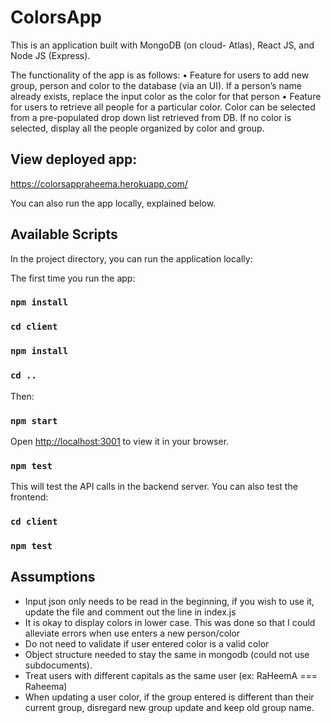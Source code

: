 # ColorsApp

This is an application built with MongoDB (on cloud- Atlas), React JS, and Node JS (Express). 

The functionality of the app is as follows: 
• Feature for users to add new group, person and color to the database (via an UI). If a person’s name already exists, replace the input color as the color for that person
• Feature for users to retrieve all people for a particular color. Color can be selected from a pre-populated drop down list retrieved from DB. If no color is selected, display all the people organized by color and group.

## View deployed app: 
https://colorsappraheema.herokuapp.com/

You can also run the app locally, explained below.

## Available Scripts

In the project directory, you can run the application locally: 

The first time you run the app: 
### `npm install`
### `cd client`
### `npm install`
### `cd ..`

Then: 
### `npm start`

Open [http://localhost:3001](http://localhost:3001) to view it in your browser.

### `npm test`

This will test the API calls in the backend server. 
You can also test the frontend: 
### `cd client`
### `npm test`


## Assumptions

- Input json only needs to be read in the beginning, if you wish to use it, update the file and comment out the line in index.js 
- It is okay to display colors in lower case. This was done so that I could alleviate errors when use enters a new person/color 
- Do not need to validate if user entered color is a valid color 
- Object structure needed to stay the same in mongodb (could not use subdocuments). 
- Treat users with different capitals as the same user (ex: RaHeemA === Raheema)
- When updating a user color, if the group entered is different than their current group, disregard new group update and keep old group name. 
